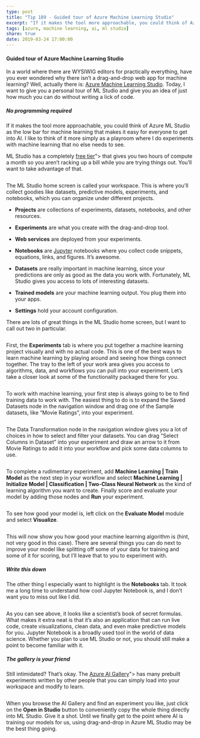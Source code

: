 ```yaml
---
type: post
title: "Tip 189 - Guided tour of Azure Machine Learning Studio"
excerpt: "If it makes the tool more approachable, you could think of Azure ML Studio as the low bar for machine learning that makes it easy for everyone to get into AI. I like to think of it more simply as a playroom where I do experiments with machine learning that no else needs to see."
tags: [azure, machine learning, ai, ml studio]
share: true
date: 2019-03-24 17:00:00
---
```

 
#### Guided tour of Azure Machine Learning Studio

In a world where there are WYSIWIG editors for practically everything, have you ever wondered why there isn’t a drag-and-drop web app for machine learning? Well, actually there is: [Azure Machine Learning Studio](https://studio.azureml.net). Today, I want to give you a personal tour of ML Studio and give you an idea of just how much you can do without writing a lick of code. 

##### No programming required

If it makes the tool more approachable, you could think of Azure ML Studio as the low bar for machine learning that makes it easy for everyone to get into AI. I like to think of it more simply as a playroom where I do experiments with machine learning that no else needs to see. 

ML Studio has a completely [free tier](https://azure.microsoft.com/en-us/pricing/details/machine-learning-studio?WT.mc_id=azure-azuretipsandtricks-micrum')"> that gives you two hours of compute a month so you aren’t racking up a bill while you are trying things out. You’ll want to take advantage of that.
 
<img :src="$withBase('/files/mlstudio_dash.png')">

The ML Studio home screen is called your workspace. This is where you’ll collect goodies like datasets, predictive models, experiments, and notebooks, which you can organize under different projects.

* **Projects** are collections of experiments, datasets, notebooks, and other resources.

* **Experiments** are what you create with the drag-and-drop tool.

* **Web services** are deployed from your experiments.

* **Notebooks** are [Jupyter](https://jupyter.org) notebooks where you collect code snippets, equations, links, and figures. It’s awesome. 

* **Datasets** are really important in machine learning, since your predictions are only as good as the data you work with. Fortunately, ML Studio gives you access to lots of interesting datasets.

* **Trained models** are your machine learning output. You plug them into your apps.

* **Settings** hold your account configuration.

There are lots of great things in the ML Studio home screen, but I want to call out two in particular.

<img :src="$withBase('/files/experiment_dragdrop.gif')">
 
First, the **Experiments** tab is where you put together a machine learning project visually and with no actual code. This is one of the best ways to learn machine learning by playing around and seeing how things connect together. The tray to the left of your work area gives you access to algorithms, data, and workflows you can pull into your experiment. Let’s take a closer look at some of the functionality packaged there for you.

<img :src="$withBase('/files/saved_datasets.png')">
 
To work with machine learning, your first step is always going to be to find training data to work with. The easiest thing to do is to expand the Saved Datasets node in the navigation window and drag one of the Sample datasets, like “Movie Ratings”, into your experiment.

<img :src="$withBase('/files/select_columns.png')">
 
The Data Transformation node in the navigation window gives you a lot of choices in how to select and filter your datasets. You can drag “Select Columns in Dataset” into your experiment and draw an arrow to it from Movie Ratings to add it into your workflow and pick some data columns to use. 

<img :src="$withBase('/files/run_experiment.png')">
 
To complete a rudimentary experiment, add **Machine Learning | Train Model** as the next step in your workflow and select **Machine Learning | Initialize Model | Classification | Two-Class Neural Network** as the kind of learning algorithm you want to create. Finally score and evaluate your model by adding those nodes and **Run** your experiment.

<img :src="$withBase('/files/visualize_evaluation.png')">
 
To see how good your model is, left click on the **Evaluate Model** module and select **Visualize**.

<img :src="$withBase('/files/eval_results.png')">
 
This will now show you how good your machine learning algorithm is (hint, not very good in this case). There are several things you can do next to improve your model like splitting off some of your data for training and some of it for scoring, but I’ll leave that to you to experiment with.

##### Write this down

The other thing I especially want to highlight is the **Notebooks** tab. It took me a long time to understand how cool Jupyter Notebook is, and I don’t want you to miss out like I did.

<img :src="$withBase('/files/jupyter.png')">
 
As you can see above, it looks like a scientist’s book of secret formulas. What makes it extra neat is that it’s also an application that can run live code, create visualizations, clean data, and even make predictive models for you. Jupyter Notebook is a broadly used tool in the world of data science. Whether you plan to use ML Studio or not, you should still make a point to become familiar with it.

##### The gallery is your friend

Still intimidated? That’s okay. The [Azure AI Gallery](https://gallery.azure.ai')"> has many prebuilt experiments written by other people that you can simply load into your workspace and modify to learn.

<img :src="$withBase('/files/gallery_ui.png')">
 
When you browse the AI Gallery and find an experiment you like, just click on the **Open in Studio** button to conveniently copy the whole thing directly into ML Studio. Give it a shot. Until we finally get to the point where AI is training our models for us, using drag-and-drop in Azure ML Studio may be the best thing going.




